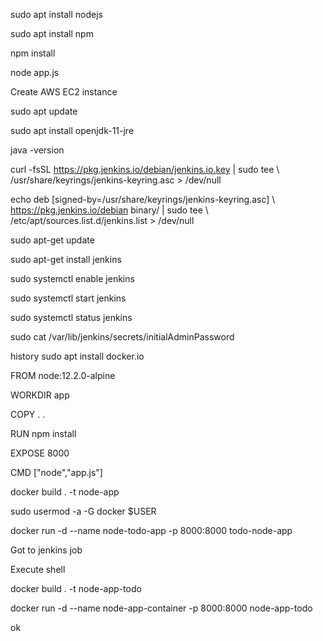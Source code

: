 sudo apt install nodejs

sudo apt install npm

npm install

node app.js

Create AWS EC2 instance

sudo apt update

sudo apt install openjdk-11-jre

java -version

curl -fsSL https://pkg.jenkins.io/debian/jenkins.io.key | sudo tee \ /usr/share/keyrings/jenkins-keyring.asc > /dev/null

echo deb [signed-by=/usr/share/keyrings/jenkins-keyring.asc] \ https://pkg.jenkins.io/debian binary/ | sudo tee \ /etc/apt/sources.list.d/jenkins.list > /dev/null

sudo apt-get update

sudo apt-get install jenkins

sudo systemctl enable jenkins

sudo systemctl start jenkins

sudo systemctl status jenkins

sudo cat /var/lib/jenkins/secrets/initialAdminPassword

history sudo apt install docker.io

FROM node:12.2.0-alpine

WORKDIR app

COPY . .

RUN npm install

EXPOSE 8000

CMD ["node","app.js"]

docker build . -t node-app

sudo usermod -a -G docker $USER

docker run -d --name node-todo-app -p 8000:8000 todo-node-app

Got to jenkins job

Execute shell

docker build . -t node-app-todo

docker run -d --name node-app-container -p 8000:8000 node-app-todo

ok
